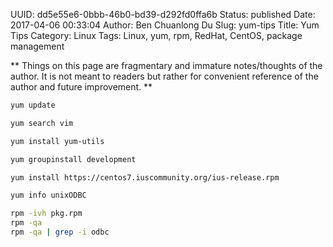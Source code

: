 UUID: dd5e55e6-0bbb-46b0-bd39-d292fd0ffa6b
Status: published
Date: 2017-04-06 00:33:04
Author: Ben Chuanlong Du
Slug: yum-tips
Title: Yum Tips
Category: Linux
Tags: Linux, yum, rpm, RedHat, CentOS, package management

**
Things on this page are
fragmentary and immature notes/thoughts of the author.
It is not meant to readers
but rather for convenient reference of the author and future improvement.
**

```bash
yum update

yum search vim

yum install yum-utils

yum groupinstall development

yum install https://centos7.iuscommunity.org/ius-release.rpm

yum info unixODBC 

rpm -ivh pkg.rpm
rpm -qa
rpm -qa | grep -i odbc
```
